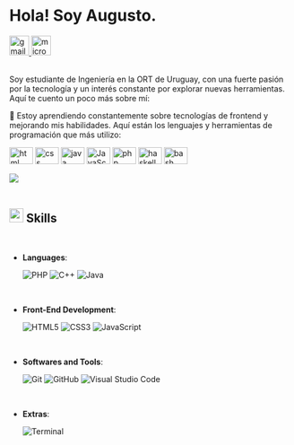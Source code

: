 <!-- welcome message -->

# Hola! Soy Augusto.

<!-- badge -->
<div>
  <a href="mailto:MR-Addict@qq.com" target="_blank">
    <img
      height="35"
      alt="gmail logo"
      src="https://img.shields.io/static/v1?message=Email&logo=gmail&label=&color=A084DC&logoColor=white&labelColor=&style=for-the-badge"
    />
  </a>
  <a href="https://mraddict.one" target="_blank">
    <img
      height="35"
      alt="microsoft-outlook logo"
      src="https://img.shields.io/static/v1?message=Website&logo=microsoft-outlook&label=&color=7F167F&logoColor=white&labelColor=&style=for-the-badge"
    />
  </a>
</div>

<br/>

Soy estudiante de Ingeniería en la ORT de Uruguay, con una fuerte pasión por la tecnología y un interés constante por explorar nuevas herramientas. Aquí te cuento un poco más sobre mí:

🌱 Estoy aprendiendo constantemente sobre tecnologías de frontend y mejorando mis habilidades.
Aquí están los lenguajes y herramientas de programación que más utilizo:

<div> 
  <img height="30" width="42" alt="html logo" src="https://cdn.jsdelivr.net/gh/devicons/devicon/icons/html5/html5-plain.svg" />
  <img height="30" width="42" alt="css logo" src="https://cdn.jsdelivr.net/gh/devicons/devicon/icons/css3/css3-plain.svg" /> 
  <img height="30" width="42" alt="java logo" src="https://cdn.jsdelivr.net/gh/devicons/devicon/icons/java/java-original.svg" /> 
  <img height="30" width="42" alt="JavaScript logo" src="https://cdn.jsdelivr.net/gh/devicons/devicon/icons/javascript/javascript-original.svg" />
  <img height="30" width="42" alt="php logo" src="https://cdn.jsdelivr.net/gh/devicons/devicon/icons/php/php-original.svg" />
 <img height="30" width="42" alt="haskell logo" src="https://cdn.jsdelivr.net/gh/devicons/devicon/icons/haskell/haskell-original.svg" />
 <img height="30" width="42" alt="bash logo" src="https://cdn.jsdelivr.net/gh/devicons/devicon/icons/bash/bash-original.svg" />
</div>

<img src="https://user-images.githubusercontent.com/73097560/115834477-dbab4500-a447-11eb-908a-139a6edaec5c.gif"><br><br>

## <img src="https://media2.giphy.com/media/QssGEmpkyEOhBCb7e1/giphy.gif?cid=ecf05e47a0n3gi1bfqntqmob8g9aid1oyj2wr3ds3mg700bl&rid=giphy.gif" width ="25"><b> Skills</b>
<br>

<p align="center">

- **Languages**:
    
    ![PHP](https://img.shields.io/badge/PHP-%23777BB4.svg?style=for-the-badge&logo=php&logoColor=white)
    ![C++](https://img.shields.io/badge/C++%20-%2300599C.svg?style=for-the-badge&logo=c%2B%2B&logoColor=white)
    ![Java](https://img.shields.io/badge/Java-%23ED8B00.svg?style=for-the-badge&logo=java&logoColor=white)

<br>   
    
- **Front-End Development**:

   ![HTML5](https://img.shields.io/badge/HTML5%20-%23E34F26.svg?style=for-the-badge&logo=html5&logoColor=white)
   ![CSS3](https://img.shields.io/badge/CSS%20-%231572B6.svg?style=for-the-badge&logo=css3&logoColor=white)
   ![JavaScript](https://img.shields.io/badge/JavaScript%20-%23F7DF1E.svg?style=for-the-badge&logo=javascript&logoColor=black)

<br>

- **Softwares and Tools**:

    ![Git](https://img.shields.io/badge/git-%23F05033.svg?style=for-the-badge&logo=git&logoColor=white)
    ![GitHub](https://img.shields.io/badge/github-%23121011.svg?style=for-the-badge&logo=github&logoColor=white)
    ![Visual Studio Code](https://img.shields.io/badge/Visual%20Studio%20Code-0078d7.svg?style=for-the-badge&logo=visual-studio-code&logoColor=white)

<br>

- **Extras**:

    ![Terminal](https://img.shields.io/badge/Terminal-%23054020?style=for-the-badge&logo=gnu-bash&logoColor=white) 


</p>

